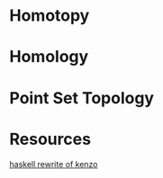


# Homotopy

# Homology

# Point Set Topology

# Resources
[haskell rewrite of kenzo](https://github.com/mvr/at)